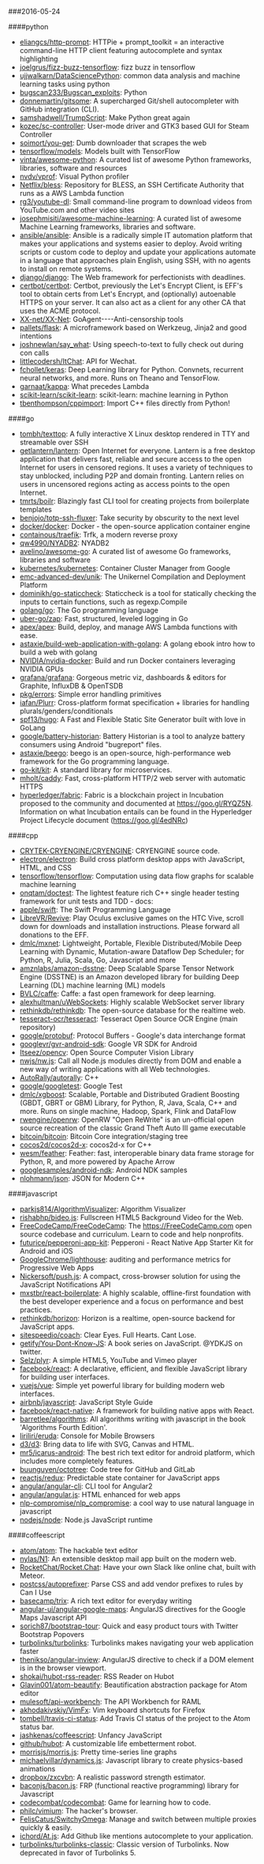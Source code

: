 ###2016-05-24

####python
* [eliangcs/http-prompt](https://github.com/eliangcs/http-prompt): HTTPie + prompt_toolkit = an interactive command-line HTTP client featuring autocomplete and syntax highlighting
* [joelgrus/fizz-buzz-tensorflow](https://github.com/joelgrus/fizz-buzz-tensorflow): fizz buzz in tensorflow
* [ujjwalkarn/DataSciencePython](https://github.com/ujjwalkarn/DataSciencePython): common data analysis and machine learning tasks using python
* [bugscan233/Bugscan_exploits](https://github.com/bugscan233/Bugscan_exploits): Python
* [donnemartin/gitsome](https://github.com/donnemartin/gitsome): A supercharged Git/shell autocompleter with GitHub integration (CLI).
* [samshadwell/TrumpScript](https://github.com/samshadwell/TrumpScript): Make Python great again
* [kozec/sc-controller](https://github.com/kozec/sc-controller): User-mode driver and GTK3 based GUI for Steam Controller
* [soimort/you-get](https://github.com/soimort/you-get):  Dumb downloader that scrapes the web
* [tensorflow/models](https://github.com/tensorflow/models): Models built with TensorFlow
* [vinta/awesome-python](https://github.com/vinta/awesome-python): A curated list of awesome Python frameworks, libraries, software and resources
* [nvdv/vprof](https://github.com/nvdv/vprof): Visual Python profiler
* [Netflix/bless](https://github.com/Netflix/bless): Repository for BLESS, an SSH Certificate Authority that runs as a AWS Lambda function
* [rg3/youtube-dl](https://github.com/rg3/youtube-dl): Small command-line program to download videos from YouTube.com and other video sites
* [josephmisiti/awesome-machine-learning](https://github.com/josephmisiti/awesome-machine-learning): A curated list of awesome Machine Learning frameworks, libraries and software.
* [ansible/ansible](https://github.com/ansible/ansible): Ansible is a radically simple IT automation platform that makes your applications and systems easier to deploy. Avoid writing scripts or custom code to deploy and update your applications automate in a language that approaches plain English, using SSH, with no agents to install on remote systems.
* [django/django](https://github.com/django/django): The Web framework for perfectionists with deadlines.
* [certbot/certbot](https://github.com/certbot/certbot): Certbot, previously the Let's Encrypt Client, is EFF's tool to obtain certs from Let's Encrypt, and (optionally) autoenable HTTPS on your server. It can also act as a client for any other CA that uses the ACME protocol.
* [XX-net/XX-Net](https://github.com/XX-net/XX-Net): GoAgent----Anti-censorship tools
* [pallets/flask](https://github.com/pallets/flask): A microframework based on Werkzeug, Jinja2 and good intentions
* [joshnewlan/say_what](https://github.com/joshnewlan/say_what): Using speech-to-text to fully check out during con calls
* [littlecodersh/ItChat](https://github.com/littlecodersh/ItChat): API for Wechat. 
* [fchollet/keras](https://github.com/fchollet/keras): Deep Learning library for Python. Convnets, recurrent neural networks, and more. Runs on Theano and TensorFlow.
* [garnaat/kappa](https://github.com/garnaat/kappa): What precedes Lambda
* [scikit-learn/scikit-learn](https://github.com/scikit-learn/scikit-learn): scikit-learn: machine learning in Python
* [tbenthompson/cppimport](https://github.com/tbenthompson/cppimport): Import C++ files directly from Python!

####go
* [tombh/texttop](https://github.com/tombh/texttop): A fully interactive X Linux desktop rendered in TTY and streamable over SSH
* [getlantern/lantern](https://github.com/getlantern/lantern):  Open Internet for everyone. Lantern is a free desktop application that delivers fast, reliable and secure access to the open Internet for users in censored regions. It uses a variety of techniques to stay unblocked, including P2P and domain fronting. Lantern relies on users in uncensored regions acting as access points to the open Internet.
* [tmrts/boilr](https://github.com/tmrts/boilr):  Blazingly fast CLI tool for creating projects from boilerplate templates
* [benjojo/totp-ssh-fluxer](https://github.com/benjojo/totp-ssh-fluxer): Take security by obscurity to the next level
* [docker/docker](https://github.com/docker/docker): Docker - the open-source application container engine
* [containous/traefik](https://github.com/containous/traefik): Trfk, a modern reverse proxy
* [qw4990/NYADB2](https://github.com/qw4990/NYADB2): NYADB2
* [avelino/awesome-go](https://github.com/avelino/awesome-go): A curated list of awesome Go frameworks, libraries and software
* [kubernetes/kubernetes](https://github.com/kubernetes/kubernetes): Container Cluster Manager from Google
* [emc-advanced-dev/unik](https://github.com/emc-advanced-dev/unik): The Unikernel Compilation and Deployment Platform
* [dominikh/go-staticcheck](https://github.com/dominikh/go-staticcheck): Staticcheck is a tool for statically checking the inputs to certain functions, such as regexp.Compile
* [golang/go](https://github.com/golang/go): The Go programming language
* [uber-go/zap](https://github.com/uber-go/zap): Fast, structured, leveled logging in Go
* [apex/apex](https://github.com/apex/apex): Build, deploy, and manage AWS Lambda functions with ease.
* [astaxie/build-web-application-with-golang](https://github.com/astaxie/build-web-application-with-golang): A golang ebook intro how to build a web with golang
* [NVIDIA/nvidia-docker](https://github.com/NVIDIA/nvidia-docker): Build and run Docker containers leveraging NVIDIA GPUs
* [grafana/grafana](https://github.com/grafana/grafana): Gorgeous metric viz, dashboards & editors for Graphite, InfluxDB & OpenTSDB
* [pkg/errors](https://github.com/pkg/errors): Simple error handling primitives
* [iafan/Plurr](https://github.com/iafan/Plurr): Cross-platform format specification + libraries for handling plurals/genders/conditionals
* [spf13/hugo](https://github.com/spf13/hugo): A Fast and Flexible Static Site Generator built with love in GoLang
* [google/battery-historian](https://github.com/google/battery-historian): Battery Historian is a tool to analyze battery consumers using Android "bugreport" files.
* [astaxie/beego](https://github.com/astaxie/beego): beego is an open-source, high-performance web framework for the Go programming language.
* [go-kit/kit](https://github.com/go-kit/kit): A standard library for microservices.
* [mholt/caddy](https://github.com/mholt/caddy): Fast, cross-platform HTTP/2 web server with automatic HTTPS
* [hyperledger/fabric](https://github.com/hyperledger/fabric): Fabric is a blockchain project in Incubation proposed to the community and documented at https://goo.gl/RYQZ5N. Information on what Incubation entails can be found in the Hyperledger Project Lifecycle document (https://goo.gl/4edNRc)

####cpp
* [CRYTEK-CRYENGINE/CRYENGINE](https://github.com/CRYTEK-CRYENGINE/CRYENGINE): CRYENGINE source code.
* [electron/electron](https://github.com/electron/electron): Build cross platform desktop apps with JavaScript, HTML, and CSS
* [tensorflow/tensorflow](https://github.com/tensorflow/tensorflow): Computation using data flow graphs for scalable machine learning
* [onqtam/doctest](https://github.com/onqtam/doctest): The lightest feature rich C++ single header testing framework for unit tests and TDD - docs:
* [apple/swift](https://github.com/apple/swift): The Swift Programming Language
* [LibreVR/Revive](https://github.com/LibreVR/Revive): Play Oculus exclusive games on the HTC Vive, scroll down for downloads and installation instructions. Please forward all donations to the EFF.
* [dmlc/mxnet](https://github.com/dmlc/mxnet): Lightweight, Portable, Flexible Distributed/Mobile Deep Learning with Dynamic, Mutation-aware Dataflow Dep Scheduler; for Python, R, Julia, Scala, Go, Javascript and more
* [amznlabs/amazon-dsstne](https://github.com/amznlabs/amazon-dsstne): Deep Scalable Sparse Tensor Network Engine (DSSTNE) is an Amazon developed library for building Deep Learning (DL) machine learning (ML) models
* [BVLC/caffe](https://github.com/BVLC/caffe): Caffe: a fast open framework for deep learning.
* [alexhultman/uWebSockets](https://github.com/alexhultman/uWebSockets): Highly scalable WebSocket server library
* [rethinkdb/rethinkdb](https://github.com/rethinkdb/rethinkdb): The open-source database for the realtime web.
* [tesseract-ocr/tesseract](https://github.com/tesseract-ocr/tesseract): Tesseract Open Source OCR Engine (main repository)
* [google/protobuf](https://github.com/google/protobuf): Protocol Buffers - Google's data interchange format
* [googlevr/gvr-android-sdk](https://github.com/googlevr/gvr-android-sdk): Google VR SDK for Android
* [Itseez/opencv](https://github.com/Itseez/opencv): Open Source Computer Vision Library
* [nwjs/nw.js](https://github.com/nwjs/nw.js): Call all Node.js modules directly from DOM and enable a new way of writing applications with all Web technologies.
* [AutoRally/autorally](https://github.com/AutoRally/autorally): C++
* [google/googletest](https://github.com/google/googletest): Google Test
* [dmlc/xgboost](https://github.com/dmlc/xgboost): Scalable, Portable and Distributed Gradient Boosting (GBDT, GBRT or GBM) Library, for Python, R, Java, Scala, C++ and more. Runs on single machine, Hadoop, Spark, Flink and DataFlow
* [rwengine/openrw](https://github.com/rwengine/openrw): OpenRW "Open ReWrite" is an un-official open source recreation of the classic Grand Theft Auto III game executable
* [bitcoin/bitcoin](https://github.com/bitcoin/bitcoin): Bitcoin Core integration/staging tree
* [cocos2d/cocos2d-x](https://github.com/cocos2d/cocos2d-x): cocos2d-x for C++
* [wesm/feather](https://github.com/wesm/feather): Feather: fast, interoperable binary data frame storage for Python, R, and more powered by Apache Arrow
* [googlesamples/android-ndk](https://github.com/googlesamples/android-ndk): Android NDK samples
* [nlohmann/json](https://github.com/nlohmann/json): JSON for Modern C++

####javascript
* [parkjs814/AlgorithmVisualizer](https://github.com/parkjs814/AlgorithmVisualizer): Algorithm Visualizer
* [rishabhp/bideo.js](https://github.com/rishabhp/bideo.js): Fullscreen HTML5 Background Video for the Web.
* [FreeCodeCamp/FreeCodeCamp](https://github.com/FreeCodeCamp/FreeCodeCamp): The https://FreeCodeCamp.com open source codebase and curriculum. Learn to code and help nonprofits.
* [futurice/pepperoni-app-kit](https://github.com/futurice/pepperoni-app-kit): Pepperoni - React Native App Starter Kit for Android and iOS
* [GoogleChrome/lighthouse](https://github.com/GoogleChrome/lighthouse): auditing and performance metrics for Progressive Web Apps
* [Nickersoft/push.js](https://github.com/Nickersoft/push.js): A compact, cross-browser solution for using the JavaScript Notifications API
* [mxstbr/react-boilerplate](https://github.com/mxstbr/react-boilerplate):  A highly scalable, offline-first foundation with the best developer experience and a focus on performance and best practices.
* [rethinkdb/horizon](https://github.com/rethinkdb/horizon): Horizon is a realtime, open-source backend for JavaScript apps.
* [sitespeedio/coach](https://github.com/sitespeedio/coach): Clear Eyes. Full Hearts. Cant Lose.
* [getify/You-Dont-Know-JS](https://github.com/getify/You-Dont-Know-JS): A book series on JavaScript. @YDKJS on twitter.
* [Selz/plyr](https://github.com/Selz/plyr): A simple HTML5, YouTube and Vimeo player
* [facebook/react](https://github.com/facebook/react): A declarative, efficient, and flexible JavaScript library for building user interfaces.
* [vuejs/vue](https://github.com/vuejs/vue): Simple yet powerful library for building modern web interfaces.
* [airbnb/javascript](https://github.com/airbnb/javascript): JavaScript Style Guide
* [facebook/react-native](https://github.com/facebook/react-native): A framework for building native apps with React.
* [barretlee/algorithms](https://github.com/barretlee/algorithms): All algorithms writing with javascript in the book 'Algorithms Fourth Edition'.
* [liriliri/eruda](https://github.com/liriliri/eruda): Console for Mobile Browsers
* [d3/d3](https://github.com/d3/d3): Bring data to life with SVG, Canvas and HTML. 
* [mr5/icarus-android](https://github.com/mr5/icarus-android): The best rich text editor for android platform, which includes more completely features. 
* [buunguyen/octotree](https://github.com/buunguyen/octotree): Code tree for GitHub and GitLab
* [reactjs/redux](https://github.com/reactjs/redux): Predictable state container for JavaScript apps
* [angular/angular-cli](https://github.com/angular/angular-cli): CLI tool for Angular2
* [angular/angular.js](https://github.com/angular/angular.js): HTML enhanced for web apps
* [nlp-compromise/nlp_compromise](https://github.com/nlp-compromise/nlp_compromise): a cool way to use natural language in javascript
* [nodejs/node](https://github.com/nodejs/node): Node.js JavaScript runtime 

####coffeescript
* [atom/atom](https://github.com/atom/atom): The hackable text editor
* [nylas/N1](https://github.com/nylas/N1):  An extensible desktop mail app built on the modern web.
* [RocketChat/Rocket.Chat](https://github.com/RocketChat/Rocket.Chat): Have your own Slack like online chat, built with Meteor.
* [postcss/autoprefixer](https://github.com/postcss/autoprefixer): Parse CSS and add vendor prefixes to rules by Can I Use
* [basecamp/trix](https://github.com/basecamp/trix): A rich text editor for everyday writing
* [angular-ui/angular-google-maps](https://github.com/angular-ui/angular-google-maps): AngularJS directives for the Google Maps Javascript API
* [sorich87/bootstrap-tour](https://github.com/sorich87/bootstrap-tour): Quick and easy product tours with Twitter Bootstrap Popovers
* [turbolinks/turbolinks](https://github.com/turbolinks/turbolinks): Turbolinks makes navigating your web application faster
* [thenikso/angular-inview](https://github.com/thenikso/angular-inview): AngularJS directive to check if a DOM element is in the browser viewport.
* [shokai/hubot-rss-reader](https://github.com/shokai/hubot-rss-reader): RSS Reader on Hubot
* [Glavin001/atom-beautify](https://github.com/Glavin001/atom-beautify):  Beautification abstraction package for Atom editor
* [mulesoft/api-workbench](https://github.com/mulesoft/api-workbench): The API Workbench for RAML
* [akhodakivskiy/VimFx](https://github.com/akhodakivskiy/VimFx): Vim keyboard shortcuts for Firefox
* [tombell/travis-ci-status](https://github.com/tombell/travis-ci-status): Add Travis CI status of the project to the Atom status bar.
* [jashkenas/coffeescript](https://github.com/jashkenas/coffeescript): Unfancy JavaScript
* [github/hubot](https://github.com/github/hubot): A customizable life embetterment robot.
* [morrisjs/morris.js](https://github.com/morrisjs/morris.js): Pretty time-series line graphs
* [michaelvillar/dynamics.js](https://github.com/michaelvillar/dynamics.js): Javascript library to create physics-based animations
* [dropbox/zxcvbn](https://github.com/dropbox/zxcvbn): A realistic password strength estimator.
* [baconjs/bacon.js](https://github.com/baconjs/bacon.js): FRP (functional reactive programming) library for Javascript
* [codecombat/codecombat](https://github.com/codecombat/codecombat): Game for learning how to code.
* [philc/vimium](https://github.com/philc/vimium): The hacker's browser.
* [FelisCatus/SwitchyOmega](https://github.com/FelisCatus/SwitchyOmega): Manage and switch between multiple proxies quickly & easily.
* [ichord/At.js](https://github.com/ichord/At.js): Add Github like mentions autocomplete to your application.
* [turbolinks/turbolinks-classic](https://github.com/turbolinks/turbolinks-classic): Classic version of Turbolinks. Now deprecated in favor of Turbolinks 5.
